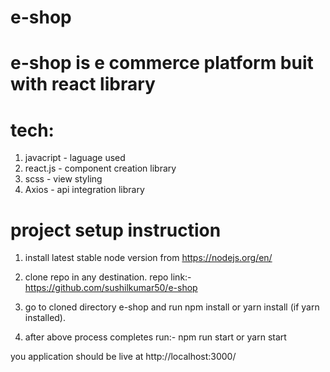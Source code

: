 # e-shop

# e-shop is e commerce platform buit with react library

# tech:

1. javacript - laguage used
2. react.js - component creation library
3. scss - view styling
4. Axios - api integration library

# project setup instruction

1. install latest stable node version from https://nodejs.org/en/

2. clone repo in any destination. repo link:- https://github.com/sushilkumar50/e-shop

3. go to cloned directory e-shop and run npm install or yarn install (if yarn installed).

4. after above process completes run:- npm run start or yarn start

you application should be live at http://localhost:3000/
